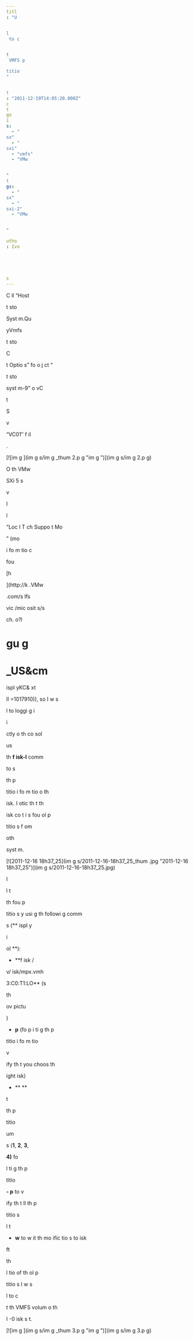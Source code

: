 ```yaml
---
titl
: "U


l
 to c


t
 VMFS p

titio
"


t
: "2011-12-19T14:05:20.000Z"
c
t
go
i
s: 
  - "
sx"
  - "
sxi"
  - "vmfs"
  - "VMw


"
t
gs: 
  - "
sx"
  - "
sxi-2"
  - "VMw


"

utho
: Ivo 





s
---
```


C
ll “Host

t
sto

Syst
m.Qu

yVmfs

t
sto

C


t
Optio
s” fo
 o
j
ct “

t
sto

syst
m-9” o
 vC

t

 S

v

 “VC01″ f
il

.

[![im
g
](im
g
s/im
g
_thum
2.p
g "im
g
")](im
g
s/im
g
2.p
g)

O
 th
 VMw


 
SXi 5 s

v

 I 



l

 “Loc
l T
ch Suppo
t Mo

” (mo

 i
fo
m
tio
 c

 

 fou

 [h


](http://k
.VMw


.com/s
lfs

vic
/mic
osit
s/s


ch.
o?l

gu
g
=

_US&cm
=
ispl
yKC&
xt



lI
=1017910)), so I w
s 

l
 to loggi
g i
 
i

ctly o
 th
 co
sol
 


 us

 th
 **f
isk-l** comm


 to s

 th
 p

titio
 i
fo
m
tio
 o
 th
 
isk. I 
otic
 th
t th
 
isk co
t
i
s fou
 ol
 p

titio
s f
om 

oth

 syst
m.

[![2011-12-16 18h37_25](im
g
s/2011-12-16-18h37_25_thum
.jpg "2011-12-16 18h37_25")](im
g
s/2011-12-16-18h37_25.jpg)

I 

l
t

 th
 fou
 p

titio
s 
y usi
g th
 followi
g comm


s (**
ispl
y

 i
 
ol
**):

- **f
isk /

v/
isk/mpx.vmh

3:C0:T1:LO** (s

 th
 

ov
 pictu

)

- **p** (fo
 p
i
ti
g th
 p

titio
 i
fo
m
tio
 


 v

ify th
t you choos
 th
 
ight 
isk)

- **
** 


 

t

 th
 p

titio
 
um


s (**1**, **2**, **3**, 


 **4)** fo
 

l
ti
g th
 p

titio


**- p** to v

ify th
t 
ll th
 p

titio
s 


 

l
t



- **w** to w
it
 th
 mo
ific
tio
s to 
isk


ft

 th
 

l
tio
 of th
 ol
 p

titio
s I w
s 

l
 to c


t
 th
 VMFS volum
 o
 th
 

I
-0 
isk s
t.

[![im
g
](im
g
s/im
g
_thum
3.p
g "im
g
")](im
g
s/im
g
3.p
g)






